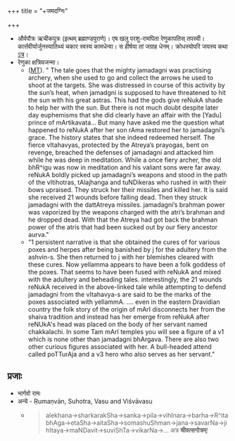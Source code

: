 +++
title = "+जमदग्निः"

+++
- और्वपौत्रः ऋचीकपुत्रः (इत्थम् ब्रह्माण्डपुराणे)। एष खलु परशु-रामपिता रेणुकापतिस् तपस्वी। कार्त्तवीर्यार्जुनस्यातिथ्यं चकार स्वस्य कामधेन्वा। स हीर्षया तां जग्राह धेनम्। क्रोधस्योपरि जयस्य कथा [ऽत्र](https://twitter.com/ravikumarg14/status/994188259151499264)। 
- रेणुका क्षत्रियजन्मा।
    - ([MT](https://manasataramgini.wordpress.com/2006/03/06/the-death-of-renuka/)). " The tale goes that the mighty jamadagni was practising archery, when she used to go and collect the arrows he used to shoot at the targets. She was distressed in course of this activity by the sun’s heat, when jamadgni is supposed to have threatened to hit the sun with his great astras. This had the gods give reNukA shade to help her with the sun. But there is not much doubt despite later day euphemisms that she did clearly have an affair with the [Yadu] prince of mArtikavata... But many have asked me the question what happened to reNukA after her son rAma restored her to jamadagni’s grace. The history states that she indeed redeemed herself. The fierce vItahavyas, protected by the Atreya’s prayogas, bent on revenge, breached the defenses of jamadagni and attacked him while he was deep in meditation. While a once fiery archer, the old bhR^igu was now in meditation and his valiant sons were far away. reNukA boldly picked up jamadagni’s weapons and stood in the path of the vItihotras, tAlajhanga and tuNDikeras who rushed in with their bows upraised. They struck her their missiles and killed her. It is said she received 21 wounds before falling dead. Then they struck jamadagni with the dattAtreya missiles. jamadagni’s brahman power was vaporized by the weapons charged with the atri’s brahman and he dropped dead. With that the Atreya had got back the brahman power of the atris that had been sucked out by our fiery ancestor aurva."
    - "1 persistent narrative is that she obtained the cures of for various poxes and herpes after being banished by j for the adultery from the ashvin-s. She then returned to j with her blemishes cleared with these cures. Now yellamma appears to have been a folk goddess of the poxes. That seems to have been fused with reNukA and mixed with the adultery and beheading tales. interestingly, the 21 wounds reNukA received in the above-linked tale while attempting to defend jamadagni from the vItahavya-s are said to be the marks of the poxes associated with yellammA. .... even in the eastern Dravidian country the folk story of the origin of mArI disconnects her from the shaiva tradition and instead has her emerge from reNukA after reNUkA's head was placed on the body of her servant named chakkalachi. In some Tam mArI temples you will see a figure of a v1 which is none other than jamadagni bhArgava. There are also two other curious figures associated with her. A bull-headed attend called poTTurAja and a v3 hero who also serves as her servant."

## प्रजाः 
- भार्गवो रामः
- अन्ये \- Ṛumaṇvān, Suhotra, Vasu  and Viśvāvasu
    - >alekhana→sharkarakSha→sanka→pila→vihInara→barha→R^itabhAga→etaSha→aitaSha→somashuShman→jana→savarNa→jihItaya→maNDavit→suviShTa→vikarNa→... अत्र **श्रीवत्सगोत्रम्**!
